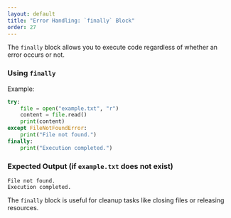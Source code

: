 ```yaml
---
layout: default
title: "Error Handling: `finally` Block"
order: 27
---
```


The `finally` block allows you to execute code regardless of whether an error occurs or not.

### Using `finally`

Example:

```python
try:
    file = open("example.txt", "r")
    content = file.read()
    print(content)
except FileNotFoundError:
    print("File not found.")
finally:
    print("Execution completed.")
```

### Expected Output (if `example.txt` does not exist)

```plaintext
File not found.
Execution completed.
```

The `finally` block is useful for cleanup tasks like closing files or releasing resources.